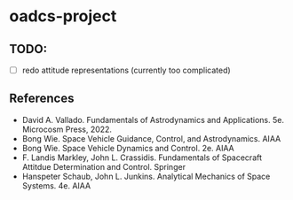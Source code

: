 # oadcs-project

## TODO:
- [ ] redo attitude representations (currently too complicated)

## References
- David A. Vallado. Fundamentals of Astrodynamics and Applications. 5e. Microcosm Press, 2022.
- Bong Wie. Space Vehicle Guidance, Control, and Astrodynamics. AIAA
- Bong Wie. Space Vehicle Dynamics and Control. 2e. AIAA
- F. Landis Markley, John L. Crassidis. Fundamentals of Spacecraft Attitdue Determination and Control. Springer
- Hanspeter Schaub, John L. Junkins. Analytical Mechanics of Space Systems. 4e. AIAA